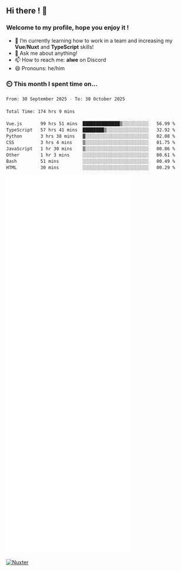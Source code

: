 ## Hi there ! 👋

### Welcome to my profile, hope you enjoy it !

- 🌱 I’m currently learning how to work in a team and increasing my **Vue**/**Nuxt** and **TypeScript** skills!
- 💬 Ask me about anything!
- 📫 How to reach me: **alwe** on Discord
- 😄 Pronouns: he/him

### ⏲️ This month I spent time on...

<!--START_SECTION:waka-->

```bash
From: 30 September 2025 - To: 30 October 2025

Total Time: 174 hrs 9 mins

Vue.js       99 hrs 51 mins  ██████████████▒░░░░░░░░░░   56.99 %
TypeScript   57 hrs 41 mins  ████████▒░░░░░░░░░░░░░░░░   32.92 %
Python       3 hrs 38 mins   ▓░░░░░░░░░░░░░░░░░░░░░░░░   02.08 %
CSS          3 hrs 4 mins    ▒░░░░░░░░░░░░░░░░░░░░░░░░   01.75 %
JavaScript   1 hr 30 mins    ▒░░░░░░░░░░░░░░░░░░░░░░░░   00.86 %
Other        1 hr 3 mins     ░░░░░░░░░░░░░░░░░░░░░░░░░   00.61 %
Bash         51 mins         ░░░░░░░░░░░░░░░░░░░░░░░░░   00.49 %
HTML         30 mins         ░░░░░░░░░░░░░░░░░░░░░░░░░   00.29 %
```

<!--END_SECTION:waka-->

![Metrics](./github-metrics.svg)

[![Nuxter](https://nuxters.nuxt.com/card/zAlweNy26/og.png)](https://nuxters.nuxt.com/zAlweNy26)
